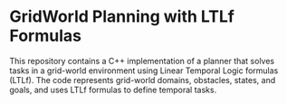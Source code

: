 # GridWorld Planning with LTLf Formulas
This repository contains a C++ implementation of a planner that solves tasks in a grid-world environment using Linear Temporal Logic formulas (LTLf). The code represents grid-world domains, obstacles, states, and goals, and uses LTLf formulas to define temporal tasks.
